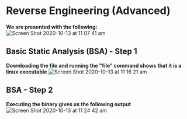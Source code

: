 # Reverse Engineering (Advanced) 

**We are presented with the following:**
![Screen Shot 2020-10-13 at 11 07 41 am](https://user-images.githubusercontent.com/45506405/95810766-55999d80-0d44-11eb-83b0-91982b4d0973.png)

## Basic Static Analysis (BSA) - Step 1
**Downloading the file and running the "file" command shows that it is a linux executable**
![Screen Shot 2020-10-13 at 11 16 21 am](https://user-images.githubusercontent.com/45506405/95811304-8f1ed880-0d45-11eb-9f5d-3368e80e8a52.png)

## BSA - Step 2
**Executing the binary gives us the following output**
![Screen Shot 2020-10-13 at 11 24 42 am](https://user-images.githubusercontent.com/45506405/95811855-b924ca80-0d46-11eb-8f1e-fb17937bb07e.png)








